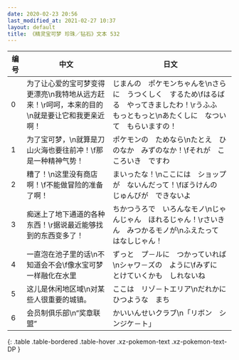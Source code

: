 ```yaml
---
date: 2020-02-23 20:56
last_modified_at: 2021-02-27 10:37
layout: default
title: 《精灵宝可梦 珍珠／钻石》文本 532
---
```

| 编号 | 中文 | 日文 |
| ---- | ---- | ---- |
| 0 | 为了让心爱的宝可梦变得更漂亮\n我特地从远方赶来！\r呵呵，本来的目的\n就是要让它和我更亲近啊！ | じまんの　ポケモンちゃんを\nさらに　うつくしく　するため\fはるばる　やってきましたわ！\rうふふ　もっともっと\nあたくしに　なついて　もらいますの！ |
| 1 | 为了宝可梦，\n就算是刀山火海也要往前冲！\f那是一种精神气势！ | ポケモンの　ためなら\nたとえ　ひのなか　みずのなか！\fそれが　こころいき　ですわ |
| 2 | 糟了！\n这里没有商店啊！\f不能做冒险的准备了啊！ | まいったな！\nここには　ショップが　ないんだって！\fぼうけんの　じゅんびが　できないよ |
| 3 | 痴迷上了地下通道的各种东西！\r据说最近能够找到的东西变多了！ | ちかつうろで　いろんなモノ\nじゃんじゃん　ほれるじゃん！\rさいきん　みつかるモノが\nふえたって　はなしじゃん！ |
| 4 | 一直泡在池子里的话\n不知道会不会\f像水宝可梦一样融化在水里 | ずっと　プ－ルに　つかっていれば\nシャワ－ズの　ように\fみずに　とけていくかも　しれないね |
| 5 | 这儿是休闲地区域\n对某些人很重要的城镇。 | ここは　リゾ－トエリア\nだれかに　ひつような　まち |
| 6 | 会员制俱乐部\n“奖章联盟” | かいいんせいクラブ\n「リボン　シンジケ－ト」 |
{: .table .table-bordered .table-hover .xz-pokemon-text .xz-pokemon-text-DP }